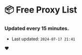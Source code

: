 # :package: Free Proxy List
### Updated every 15 minutes.

- Last updated: `2024-07-17 21:41`

:heart:
